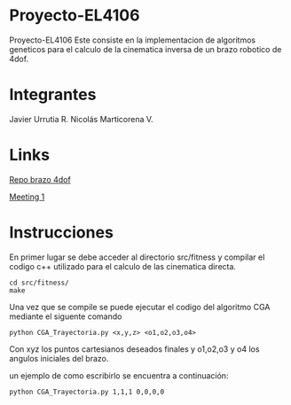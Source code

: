 # Proyecto-EL4106
Proyecto-EL4106 Este consiste en la implementacion de algoritmos geneticos para el calculo de la cinematica inversa de un brazo robotico de 4dof.

# Integrantes
Javier Urrutia R.
Nicolás Marticorena V.

# Links
[Repo brazo 4dof](https://github.com/JavierUR/SimpleArm)

[Meeting 1](https://github.com/JavierUR/Proyecto-EL4106/blob/master/doc/meeting_1.md)


# Instrucciones

En primer lugar se debe acceder al directorio src/fitness y compilar el codigo c++ utilizado para el calculo de las cinematica directa.

```
cd src/fitness/
make
```

Una vez que se compile se puede ejecutar el codigo del algoritmo CGA mediante el siguente comando

```
python CGA_Trayectoria.py <x,y,z> <o1,o2,o3,o4>
```
Con xyz los puntos cartesianos deseados finales y o1,o2,o3 y o4 los angulos iniciales del brazo.

un ejemplo de como escribirlo se encuentra a continuación:

```
python CGA_Trayectoria.py 1,1,1 0,0,0,0
```
